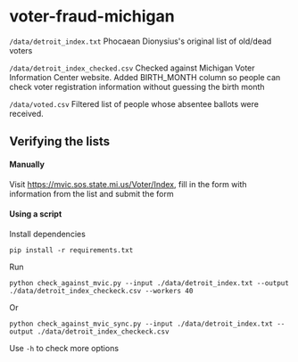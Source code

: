 # voter-fraud-michigan
`/data/detroit_index.txt`
Phocaean Dionysius's original list of old/dead voters

`/data/detroit_index_checked.csv`
Checked against Michigan Voter Information Center website. Added BIRTH_MONTH column so people can check voter registration information without guessing the birth month

`/data/voted.csv`
Filtered list of people whose absentee ballots were received.

## Verifying the lists
#### Manually
Visit https://mvic.sos.state.mi.us/Voter/Index, fill in the form with information from the list and submit the form

#### Using a script
Install dependencies
```
pip install -r requirements.txt
```
Run
```
python check_against_mvic.py --input ./data/detroit_index.txt --output ./data/detroit_index_checkeck.csv --workers 40
```
Or
```
python check_against_mvic_sync.py --input ./data/detroit_index.txt --output ./data/detroit_index_checkeck.csv
```
Use `-h` to check more options
